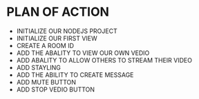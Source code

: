 # PLAN OF ACTION
- INITIALIZE OUR NODEJS PROJECT
- INITIALIZE OUR FIRST VIEW 
- CREATE A ROOM ID
- ADD THE ABALITY TO VIEW OUR OWN VEDIO
- ADD ABALITY TO ALLOW OTHERS TO STREAM THEIR VIDEO
- ADD STAYLING
- ADD THE ABILITY TO CREATE MESSAGE
- ADD MUTE BUTTON
- ADD STOP VEDIO BUTTON


